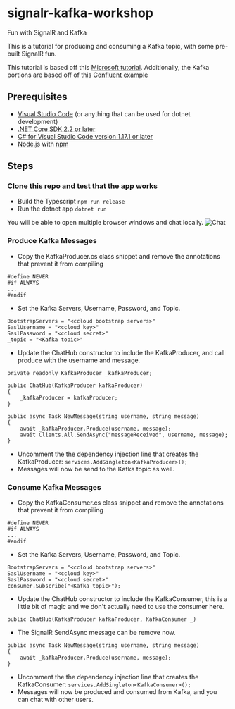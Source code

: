 # signalr-kafka-workshop
Fun with SignalR and Kafka

This is a tutorial for producing and consuming a Kafka topic, with some pre-built SignalR fun.

This tutorial is based off this [Microsoft tutorial](https://docs.microsoft.com/en-us/aspnet/core/tutorials/signalr-typescript-webpack?view=aspnetcore-2.2&tabs=visual-studio-code).
Additionally, the Kafka portions are based off of this [Confluent example](https://github.com/confluentinc/confluent-kafka-dotnet/blob/master/examples/ConfluentCloud/Program.cs)

## Prerequisites
- [Visual Studio Code](https://code.visualstudio.com/download) (or anything that can be used for dotnet development)
- [.NET Core SDK 2.2 or later](https://www.microsoft.com/net/download/all)
- [C# for Visual Studio Code version 1.17.1 or later](https://marketplace.visualstudio.com/items?itemName=ms-vscode.csharp)
- [Node.js](https://nodejs.org/) with [npm](https://www.npmjs.com/)

## Steps
### Clone this repo and test that the app works
- Build the Typescript ```npm run release```
- Run the dotnet app ```dotnet run```

You will be able to open multiple browser windows and chat locally.
![Chat](https://docs.microsoft.com/en-us/aspnet/core/tutorials/signalr-typescript-webpack/_static/browsers-message-broadcast.png?view=aspnetcore-2.2)
### Produce Kafka Messages
- Copy the KafkaProducer.cs class snippet and remove the annotations that prevent it from compiling
```
#define NEVER
#if ALWAYS
...
#endif
```
- Set the Kafka Servers, Username, Password, and Topic.
```
BootstrapServers = "<ccloud bootstrap servers>"
SaslUsername = "<ccloud key>"
SaslPassword = "<ccloud secret>"
_topic = "<Kafka topic>"
```
- Update the ChatHub constructor to include the KafkaProducer, and call produce with the username and message.
```
private readonly KafkaProducer _kafkaProducer;

public ChatHub(KafkaProducer kafkaProducer)
{
    _kafkaProducer = kafkaProducer;
}

public async Task NewMessage(string username, string message)
{
    await _kafkaProducer.Produce(username, message);
    await Clients.All.SendAsync("messageReceived", username, message);
}
```
- Uncomment the the dependency injection line that creates the KafkaProducer: ```services.AddSingleton<KafkaProducer>();```
- Messages will now be send to the Kafka topic as well.
### Consume Kafka Messages
- Copy the KafkaConsumer.cs class snippet and remove the annotations that prevent it from compiling
```
#define NEVER
#if ALWAYS
...
#endif
```
- Set the Kafka Servers, Username, Password, and Topic.
```
BootstrapServers = "<ccloud bootstrap servers>"
SaslUsername = "<ccloud key>"
SaslPassword = "<ccloud secret>"
consumer.Subscribe("<Kafka topic>");
```
- Update the ChatHub constructor to include the KafkaConsumer, this is a little bit of magic and we don't actually need to use the consumer here.
```
public ChatHub(KafkaProducer kafkaProducer, KafkaConsumer _)
```
- The SignalR SendAsync message can be remove now.
```
public async Task NewMessage(string username, string message)
{
    await _kafkaProducer.Produce(username, message);
}
```
- Uncomment the the dependency injection line that creates the KafkaConsumer: ```services.AddSingleton<KafkaConsumer>();```
- Messages will now be produced and consumed from Kafka, and you can chat with other users.
